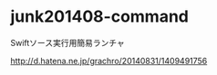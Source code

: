 junk201408-command
==================

Swiftソース実行用簡易ランチャ


http://d.hatena.ne.jp/grachro/20140831/1409491756

